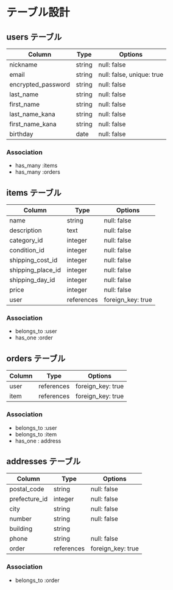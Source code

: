 # テーブル設計

## users テーブル

| Column             | Type    | Options                   |
| ------------------ | ------- | ------------------------- |
| nickname           | string  | null: false               | 
| email              | string  | null: false, unique: true | 
| encrypted_password | string  | null: false               | 
| last_name          | string  | null: false               | 
| first_name         | string  | null: false               | 
| last_name_kana     | string  | null: false               | 
| first_name_kana    | string  | null: false               | 
| birthday           | date    | null: false               | 

### Association

- has_many :items
- has_many :orders

## items テーブル

| Column            | Type       | Options           |
| ----------------- | ---------- | ----------------- |
| name              | string     | null: false       | 
| description       | text       | null: false       | 
| category_id       | integer    | null: false       | 
| condition_id      | integer    | null: false       | 
| shipping_cost_id  | integer    | null: false       | 
| shipping_place_id | integer    | null: false       | 
| shipping_day_id   | integer    | null: false       | 
| price             | integer    | null: false       | 
| user              | references | foreign_key: true | 

<!-- imageはactiverecordにて -->

### Association

- belongs_to :user
- has_one :order

## orders テーブル

| Column       | Type       | Options           |
| ------------ | ---------- | ----------------- |
| user         | references | foreign_key: true | 
| item         | references | foreign_key: true | 

### Association

- belongs_to :user
- belongs_to :item
- has_one : address

## addresses テーブル

| Column        | Type       | Options           |
| ------------- | ---------- | ----------------- |
| postal_code   | string     | null: false       | 
| prefecture_id | integer    | null: false       | 
| city          | string     | null: false       | 
| number        | string     | null: false       | 
| building      | string     |                   | 
| phone         | string     | null: false       | 
| order         | references | foreign_key: true | 

### Association

- belongs_to :order